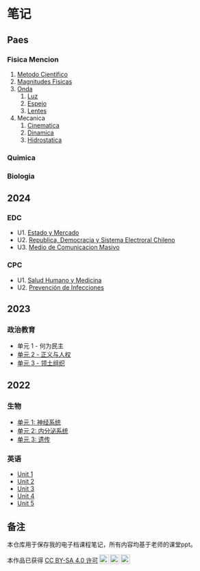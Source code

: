 # 笔记

## Paes

### Fisica Mencion
1. [Metodo Cientifico](./paes/fisica/MetodoCientifico.md)
2. [Magnitudes Fisicas](./paes/fisica/MagnitudesFisicas.md)
3. [Onda](./paes/fisica/Onda.md)
   1. [Luz](./paes/fisica/Luz.md)
   2. [Espejo](./paes/fisica/Espejo.md)
   3. [Lentes](./paes/fisica/lente.md)
4. Mecanica
   1. [Cinematica](./paes//fisica/Cinematica.md)
   2. [Dinamica](./paes//fisica/Dinamica.md)
   3. [Hidrostatica](./paes//fisica/Hidrostatica.md)

### Quimica



### Biologia



## 2024

### EDC
- U1. [Estado y Mercado](./CitizenshipEducation/Estado&Mercado/Estado&Mercado.md)
- U2. [Republica, Democracia y Sistema Electroral Chileno](./CitizenshipEducation/Republica,Democracia&SistemaElectroralChileno/Republica,Democracia&SistemaElectroralChileno.md)
- U3. [Medio de Comunicacion Masivo](./CitizenshipEducation/MedioDeComunicacionMasivo/MedioDeComunicacionMasivo.md)

### CPC

- U1. [Salud Humano y Medicina](./CPC/Salud,%20Salud%20Publica%20&%20Emfermedades/Salud,%20Salud%20Publica%20&%20Emfermedades.md)
- U2. [Prevención de Infecciones](./CPC/Prevencion-de-Infecciones/Prevencion-de-Infecciones.md)

## 2023

### 政治教育

- 单元 1 - 何为民主
- [单元 2 - 正义与人权](./CitizenshipEducation/Justice&HumanRight/Justice&HumanRight.md)
- [单元 3 - 领土组织](./CitizenshipEducation/TerritorialOrganization/TerritorialOrganization.md)


## 2022

### 生物

- [单元 1: 神经系统](./Biology/NervousSystem/神经系统.md "神经系统")
- [单元 2: 内分泌系统](./Biology/EndocrineSystem/内分泌系统.md "内分泌系统")
- [单元 3: 遗传](./Biology/Genetics/遗传.md "遗传")

### 英语

- [Unit 1](./English/Unit-1.md "英语 单元1")
- [Unit 2](./English/Unit-2.md "英语 单元2")
- [Unit 3](./English/Unit-3.md "英语 单元3")
- [Unit 4](./English/Unit-4.md "英语 单元4")
- [Unit 5](./English/Unit-5.md "英语 单元5")

## 备注

本仓库用于保存我的电子档课程笔记，所有内容均基于老师的课堂ppt。

<p xmlns:cc="http://creativecommons.org/ns#" >本作品已获得 <a href="https://creativecommons.org/licenses/by-sa/4.0/?ref=chooser-v1" target="_blank" rel="license noopener noreferrer" style="display:inline-block;">CC BY-SA 4.0 许可<img style="height:22px!important;margin-left:3px;vertical-align:text-bottom;" src="https://mirrors.creativecommons.org/presskit/icons/cc.svg?ref=chooser-v1" alt=""><img style="height:22px!important;margin-left:3px;vertical-align:text-bottom;" src="https://mirrors.creativecommons.org/presskit/icons/by.svg?ref=chooser-v1" alt=""><img style="height:22px!important;margin-left:3px;vertical-align:text-bottom;" src="https://mirrors.creativecommons.org/presskit/icons/sa.svg?ref=chooser-v1" alt=""></a></p>